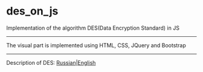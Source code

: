 # des_on_js
Implementation of the algorithm DES(Data Encryption Standard) in JS
***
The visual part is implemented using HTML, CSS, JQuery and Bootstrap
***
Description of DES:
[Russian](https://ru.wikipedia.org/wiki/DES)|[English](https://en.wikipedia.org/wiki/Data_Encryption_Standard)
